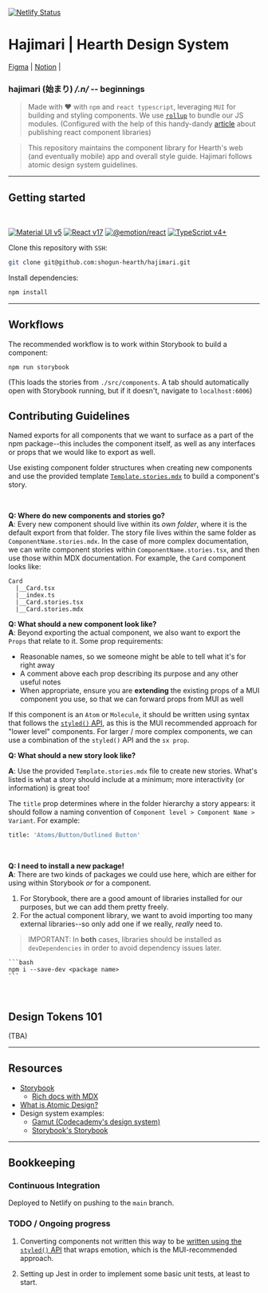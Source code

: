 [![Netlify Status](https://api.netlify.com/api/v1/badges/97b786c8-8342-4962-bd67-c95cd0ae7d9c/deploy-status)](https://app.netlify.com/sites/hearth-kokoro/deploys)

# Hajimari | Hearth Design System

[Figma](https://www.figma.com/file/M7Z0RpYEQszVSWhAFs2yAe/Design-System?node-id=38%3A2) | [Notion](https://www.notion.so/gethearth/Kokoro-Hearth-s-Design-System-f925086806a24898897786379cbc17dc) |

###  **hajimari (始まり)**  _/.n/_ -- beginnings

> Made with ❤️ with `npm` and `react typescript`, leveraging `MUI` for building and styling components. We use [`rollup`](https://rollupjs.org/guide/en/) to bundle our JS modules. (Configured with the help of this handy-dandy [article](https://dev.to/alexeagleson/how-to-create-and-publish-a-react-component-library-2oe) about publishing react component libraries)

> This repository maintains the component library for Hearth's web (and eventually mobile) app and overall style guide. Hajimari follows atomic design system guidelines.

---

## Getting started

<br />

[![Material UI v5](https://img.shields.io/badge/Material%20UI-v5-blue?style=for-the-badge)]((https://mui.com/))
[![React v17](https://img.shields.io/badge/react-v17-brightgreen?style=for-the-badge)]((https://reactjs.org/))
[![@emotion/react](https://img.shields.io/badge/%40emotion%2Freact-v11-ff69b4?style=for-the-badge)]((https://emotion.sh/docs/introduction))
[![TypeScript v4+](https://img.shields.io/badge/TypeScript-v4%2B-dodgerblue?style=for-the-badge)](https://www.typescriptlang.org/)

Clone this repository with `SSH`:
```bash
git clone git@github.com:shogun-hearth/hajimari.git
```

Install dependencies:
```bash
npm install
```

---

## Workflows

The recommended workflow is to work within Storybook to build a component:

```bash
npm run storybook
```

(This loads the stories from `./src/components`. A tab should automatically open with Storybook running, but if it doesn't, navigate to `localhost:6006`)


## Contributing Guidelines

Named exports for all components that we want to surface as a part of the npm package--this includes the component itself, as well as any interfaces or props that we would like to export as well.

Use existing component folder structures when creating new components and use the provided template [`Template.stories.mdx`]() to build a component's story.

<br />

**Q: Where do new components and stories go?**  
**A**: Every new component should live within its _own folder_, where it is the default export from that folder. The story file lives within the same folder as `ComponentName.stories.mdx`. In the case of more complex documentation, we can write component stories within `ComponentName.stories.tsx`, and then use those within MDX documentation. For example, the `Card` component looks like:

```
Card
  |__Card.tsx
  |__index.ts
  |__Card.stories.tsx
  |__Card.stories.mdx
```

**Q: What should a new component look like?**  
**A**: Beyond exporting the actual component, we also want to export the `Props` that relate to it. Some prop requirements:
   - Reasonable names, so we someone might be able to tell what it's for right away
   - A comment above each prop describing its purpose and any other useful notes
   - When appropriate, ensure you are **extending** the existing props of a MUI component you use, so that we can forward props from MUI as well

If this component is an `Atom` or `Molecule`, it should be written using syntax that follows the [`styled()` API](https://mui.com/system/styled/#api), as this is the MUI recommended approach for "lower level" components. For larger / more complex components, we can use a combination of the `styled()` API and the `sx prop`.
<br />

**Q: What should a new story look like?**

**A**: Use the provided `Template.stories.mdx` file to create new stories. What's listed is what a story should include at a minimum; more interactivity (or information) is great too!

The `title` prop determines where in the folder hierarchy a story appears: it should follow a naming convention of `Component level > Component Name > Variant`. For example:

```bash
title: 'Atoms/Button/Outlined Button'
```
<br />

**Q: I need to install a new package!**  
**A**: There are two kinds of packages we could use here, which are either for using within Storybook _or_ for a component. 

   1. For Storybook, there are a good amount of libraries installed for our purposes, but we can add them pretty freely. 
   2. For the actual component library, we want to avoid importing too many external libraries--so only add one if we really, _really_ need to.

  > IMPORTANT: In **both** cases, libraries should be installed as `devDependencies` in order to avoid dependency issues later.

    ```bash
    npm i --save-dev <package name>
    ```

<br />

## Design Tokens 101

(TBA)

---

## Resources
- [Storybook](https://storybook.js.org/)
    - [Rich docs with MDX](https://storybook.js.org/blog/rich-docs-with-storybook-mdx/)
- [What is Atomic Design?](https://xd.adobe.com/ideas/process/ui-design/atomic-design-principles-methodology-101/)
- Design system examples:
    - [Gamut (Codecademy's design system)](https://gamut.codecademy.com/?path=/docs/atoms-card--card)
    - [Storybook's Storybook](https://next--storybookjs.netlify.app/official-storybook/)

---

## Bookkeeping

### Continuous Integration

Deployed to Netlify on pushing to the `main` branch. 

### TODO / Ongoing progress

1. Converting components not written this way to be [written using the `styled()` API](https://smartdevpreneur.com/material-ui-styled-components/) that wraps emotion, which is the MUI-recommended approach.

2. Setting up Jest in order to implement some basic unit tests, at least to start.

